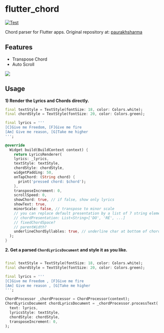 # flutter_chord

[![Test](https://github.com/claudemircasa/custom_flutter_chord/actions/workflows/test.yml/badge.svg)](https://github.com/claudemircasa/custom_flutter_chord/actions/workflows/test.yml)

Chord parser for Flutter apps.
Original repository at: [paurakhsharma](https://github.com/paurakhsharma/flutter_chord)

## Features

- Transpose Chord
- Auto Scroll

<img src="https://raw.githubusercontent.com/claudemircasa/custom_flutter_chord/main/screenshot.png"></img>

## Usage

**1) Render the Lyrics and Chords directly.**

```dart
final textStyle = TextStyle(fontSize: 18, color: Colors.white);
final chordStyle = TextStyle(fontSize: 20, color: Colors.green);

final lyrics = '''
[C]Give me Freedom, [F]Give me fire
[Am] Give me reason, [G]Take me higher
''';

@override
  Widget build(BuildContext context) {
    return LyricsRenderer(
    lyrics: _lyrics,
    textStyle: textStyle,
    chordStyle: chordStyle,
    widgetPadding: 50,
    onTapChord: (String chord) {
      print('pressed chord: $chord');
    },
    transposeIncrement: 0,
    scrollSpeed: 0,
    showChord: true, // if false, show only lyrics
    showText: true,
    minorScale: false, // transpose to minor scale
    // you can replace default presentation by a list of 7 string elements
    // chordPresentation: List<String>['DO', 'RÉ', ...]
    // fixedChordSpace?
    // parentWidth?
    underlineChordSyllables: true, // underline char at bottom of chords
  );
}
```

**2. Get a parsed `ChordLyricsDocument` and style it as you like.**

```dart

final textStyle = TextStyle(fontSize: 18, color: Colors.white);
final chordStyle = TextStyle(fontSize: 20, color: Colors.green);

final lyrics = '''
[C]Give me Freedom , [F]Give me fire
[Am] Give me reason , [G]Take me higher
''';

ChordProcessor _chordProcessor = ChordProcessor(context);
ChordLyricsDocument chordLyricsDocument = _chordProcessor.processText(
  text: lyrics,
  lyricsStyle: textStyle,
  chordStyle: chordStyle,
  transposeIncrement: 0,
);
```
